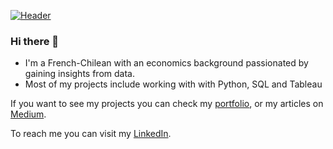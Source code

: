 [![Header](https://user-images.githubusercontent.com/84249222/161416008-434dda5e-cc47-4a41-914a-3b723b994d24.jpg "Header")](https://pcmaldonado.github.io/portfolio)




<!-- 
![pcmaldonado's GitHub stats](https://github-readme-stats.vercel.app/api?username=pcmaldonado&hide=contribs,prs&show_icons=true&theme=gruvbox)
[![Top Langs](https://github-readme-stats.vercel.app/api/top-langs/?username=pcmaldonado&layout=compact)](https://github.com/pcmaldonado/github-readme-stats)
 -->


### Hi there 👋
* I'm a French-Chilean with an economics background passionated by gaining insights from data. 
* Most of my projects include working with with Python, SQL and Tableau

If you want to see my projects you can check my [portfolio](https://pcmaldonado.github.io), or my articles on [Medium](https://medium.com/@pcmaldonado).

To reach me you can visit my [LinkedIn](https://www.linkedin.com/in/pcmaldonado/?locale=en_US).



<!--
**pcmaldonado/pcmaldonado** is a ✨ _special_ ✨ repository because its `README.md` (this file) appears on your GitHub profile.

Here are some ideas to get you started:

- 🔭 I’m currently working on ...
- 🌱 I’m currently learning ...
- 👯 I’m looking to collaborate on ...
- 🤔 I’m looking for help with ...
- 💬 Ask me about ...
- 📫 How to reach me: ...
- 😄 Pronouns: ...
- ⚡ Fun fact: ...
-->
